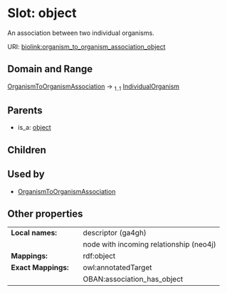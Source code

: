 
# Slot: object


An association between two individual organisms.

URI: [biolink:organism_to_organism_association_object](https://w3id.org/biolink/vocab/organism_to_organism_association_object)


## Domain and Range

[OrganismToOrganismAssociation](OrganismToOrganismAssociation.md) &#8594;  <sub>1..1</sub> [IndividualOrganism](IndividualOrganism.md)

## Parents

 *  is_a: [object](object.md)

## Children


## Used by

 * [OrganismToOrganismAssociation](OrganismToOrganismAssociation.md)

## Other properties

|  |  |  |
| --- | --- | --- |
| **Local names:** | | descriptor (ga4gh) |
|  | | node with incoming relationship (neo4j) |
| **Mappings:** | | rdf:object |
| **Exact Mappings:** | | owl:annotatedTarget |
|  | | OBAN:association_has_object |

